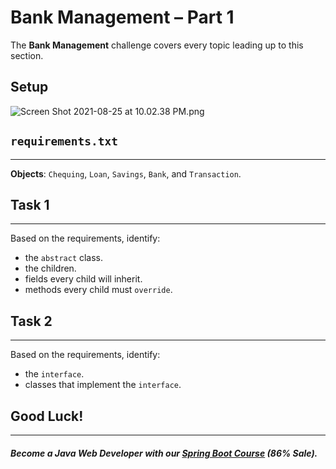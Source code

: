 # Bank Management – Part 1

The **Bank Management** challenge covers every topic leading up to this section. 

## Setup

![Screen Shot 2021-08-25 at 10.02.38 PM.png](https://firebasestorage.googleapis.com/v0/b/learnthepart-75aed.appspot.com/o/images%2Ff575df50-6cb5-43d9-b9a1-91c7b7bec3e0?alt=media&token=3f405390-b121-4bc9-bc52-8c7b607801a8)
## `requirements.txt`
-----
**Objects**: `Chequing`, `Loan`, `Savings`, `Bank`, and `Transaction`.

## Task 1
----- 
Based on the requirements, identify:
 - the `abstract` class. 
 - the children.
 - fields every child will inherit.
 - methods every child must `override`.

## Task 2
----- 
Based on the requirements, identify:
 - the `interface`.
 - classes that implement the `interface`.

## Good Luck!

--------
##### Become a Java Web Developer with our [Spring Boot Course](https://udemy-redirect-app.herokuapp.com/spring) (86% Sale).